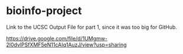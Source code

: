 # bioinfo-project


Link to the UCSC Output File for part 1, since it was too big for GitHub.

https://drive.google.com/file/d/1UMgmw-2l0dvlPSfXMF5eN11cAIq1AuzJ/view?usp=sharing
